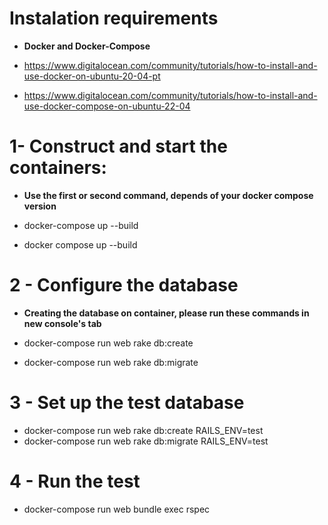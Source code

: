 # Instalation requirements

* **Docker and Docker-Compose**

* https://www.digitalocean.com/community/tutorials/how-to-install-and-use-docker-on-ubuntu-20-04-pt

* https://www.digitalocean.com/community/tutorials/how-to-install-and-use-docker-compose-on-ubuntu-22-04


# 1- Construct and start the containers:

* **Use the first or second command, depends of your docker compose version**

* docker-compose up --build
* docker compose up --build

# 2 - Configure the database

* **Creating the database on container, please run these commands in new console's tab**

* docker-compose run web rake db:create
* docker-compose run web rake db:migrate

# 3 - Set up the test database

* docker-compose run web rake db:create RAILS_ENV=test
* docker-compose run web rake db:migrate RAILS_ENV=test

# 4 - Run the test

* docker-compose run web bundle exec rspec
